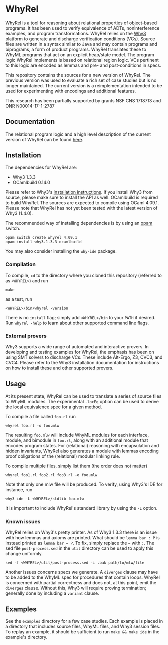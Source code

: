 # WhyRel

WhyRel is a tool for reasoning about relational properties of object-based
programs.  It has been used to verify equivalence of ADTs, noninterference
examples, and program transformations.  WhyRel relies on the
[Why3](http://why3.lri.fr) platform to generate and discharge verification
conditions (VCs).  Source files are written in a syntax similar to Java and may
contain programs and biprograms, a form of product programs.  WhyRel translates
these to WhyML programs that act on an explicit heap/state model.  The program
logic WhyRel implements is based on relational region logic.  VCs pertinent to
this logic are encoded as lemmas and pre- and post-conditions in specs.

This repository contains the sources for a new version of WhyRel.  The previous
version was used to evaluate a rich set of case studies but is no longer
maintained.  The current version is a reimplementation intended to be used for
experimenting with encodings and additional features.

This research has been partially supported by grants NSF CNS 1718713 and ONR N00014-17-1-2787

## Documentation

The relational program logic and a high level description of the current version
of WhyRel can be found [here](http://arxiv.org/abs/1910.14560).

## Installation

The dependencies for WhyRel are:

- Why3 1.3.3
- OCamlbuild 0.14.0

Please refer to Why3's [installation instructions](http://why3.lri.fr/doc/install.html#installing-why3).
If you install Why3 from source, please make sure to install the API as well.
OCamlbuild is required to build WhyRel.  The sources are expected to
compile using OCaml 4.09.1.  Please note that WhyRel has not yet been tested
with the latest version of Why3 (1.4.0).

The recommended way of installing dependencies is by using an [opam](https://opam.ocaml.org) switch.

```
opam switch create whyrel 4.09.1
opam install why3.1.3.3 ocamlbuild
```

You may also consider installing the `why-ide` package.

### Compilation

To compile, `cd` to the directory where you cloned this repository (referred to
as `<WHYREL>`) and run

```
make
```

as a test, run

```
<WHYREL>/bin/whyrel -version
```

There is no `install` flag; simply add `<WHYREL>/bin` to your `PATH` if desired.
Run `whyrel -help` to learn about other supported command line flags.


### External provers

Why3 supports a wide range of automated and interactive provers.  In developing
and testing examples for WhyRel, the emphasis has been on using SMT solvers to
discharge VCs.  These include Alt-Ergo, Z3, CVC3, and CVC4.  Please refer to the
Why3 installation documentation for instructions on how to install these and
other supported provers.


## Usage

At its present state, WhyRel can be used to translate a series of source files
to WhyML modules.  The experimental `-locEq` option can be used to derive the
local equivalence spec for a given method.

To compile a file called `foo.rl` run

```
whyrel foo.rl -o foo.mlw
```

The resulting `foo.mlw` will include WhyML modules for each interface, module,
and bimodule in `foo.rl`, along with an additional module that encodes program
states.  For (relational) reasoning with encapsulation and hidden invariants,
WhyRel also generates a module with lemmas encoding proof obligations of the
(relational) modular linking rule.

To compile multiple files, simply list them (the order does not matter)

```
whyrel foo1.rl foo2.rl foo3.rl -o foo.mlw
```

Note that only one mlw file will be produced. To verify, using Why3's IDE for
instance, run

```
why3 ide -L <WHYREL>/stdlib foo.mlw
```

It is important to include WhyRel's standard library by using the `-L` option.


### Known issues

WhyRel relies on Why3's pretty printer.  As of Why3 1.3.3 there is an issue with
how lemmas and axioms are printed.  What should be `lemma bar : P` is instead
printed as `lemma bar = P`.  To fix, simply replace the `=` with `:`.  The sed
file `post-process.sed` in the `util` directory can be used to apply this change
uniformly.

```
sed -f <WHYREL>/util/post-process.sed -i .bak path/to/mlw/file
```

Another issues concerns specs we generate.  A `diverges` clause may have to be
added to the WhyML spec for procedures that contain loops.  WhyRel is concerned
with partial correctness and does not, at this point, emit the `diverges`
clause.  Without this, Why3 will require proving termination; generally done by
including a `variant` clause.

## Examples

See the `examples` directory for a few case studies.  Each example is placed in
a directory that includes source files, WhyML files, and Why3 session files.  To
replay an example, it should be sufficient to run `make && make ide` in the
example's directory.
